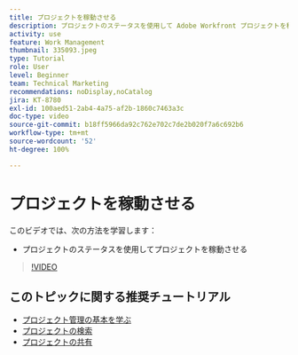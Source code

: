 ```yaml
---
title: プロジェクトを稼動させる
description: プロジェクトのステータスを使用して Adobe Workfront プロジェクトを稼動させる方法について説明します。
activity: use
feature: Work Management
thumbnail: 335093.jpeg
type: Tutorial
role: User
level: Beginner
team: Technical Marketing
recommendations: noDisplay,noCatalog
jira: KT-8780
exl-id: 100aed51-2ab4-4a75-af2b-1860c7463a3c
doc-type: video
source-git-commit: b18ff5966da92c762e702c7de2b020f7a6c692b6
workflow-type: tm+mt
source-wordcount: '52'
ht-degree: 100%

---
```


# プロジェクトを稼動させる

このビデオでは、次の方法を学習します：

* プロジェクトのステータスを使用してプロジェクトを稼動させる

>[!VIDEO](https://video.tv.adobe.com/v/335093/?quality=12&learn=on)

## このトピックに関する推奨チュートリアル

* [プロジェクト管理の基本を学ぶ](/help/manage-work/projects/getting-started-manage-a-project.md)
* [プロジェクトの検索](/help/manage-work/projects/find-projects.md)
* [プロジェクトの共有](/help/manage-work/projects/share-a-project.md)
